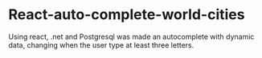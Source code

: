 # React-auto-complete-world-cities
Using react, .net and Postgresql was made an autocomplete with dynamic data, changing when the user type at least three letters.
